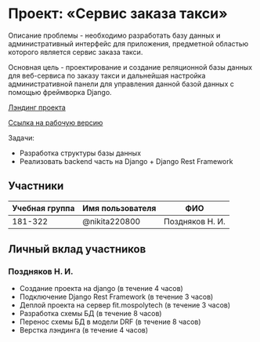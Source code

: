 # Проект: «Сервис заказа такси»

Описание проблемы - необходимо разработать базу данных и административный интерфейс для приложения, предметной областью которого является сервис заказа такси.

Основная цель - проектирование и создание реляционной базы данных для веб-сервиса по заказу такси и дальнейшая настройка административной панели для управления данной базой данных с помощью фреймворка Django.

[Лэндинг проекта](http://taxi-service-landing.std-884.ist.mospolytech.ru/)

[Ссылка на рабочую версию](http://taxi-service.std-884.ist.mospolytech.ru/)

Задачи:

- Разработка структуры базы данных
- Реализовать backend часть на Django + Django Rest Framework

## Участники

| Учебная группа | Имя пользователя | ФИО             |
| -------------- | ---------------- | --------------- |
| 181-322        | @nikita220800    | Поздняков Н. И. |

## Личный вклад участников

### Поздняков Н. И.

- Создание проекта на django (в течение 4 часов)
- Подключение Django Rest Framework (в течение 3 часов)
- Деплой проекта на сервер fit.mospolytech (в течение 3 часов)
- Разработка схемы БД (в течение 8 часов)
- Перенос схемы БД в модели DRF (в течение 8 часов)
- Верстка лэндинга (в течение 4 часов)
